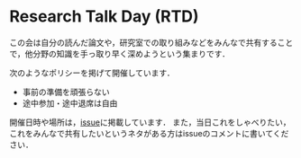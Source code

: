 # Research Talk Day (RTD)

この会は自分の読んだ論文や，研究室での取り組みなどをみんなで共有することで，他分野の知識を手っ取り早く深めようという集まりです．

次のようなポリシーを掲げて開催しています．
- 事前の準備を頑張らない
- 途中参加・途中退席は自由

開催日時や場所は，[issue](https://github.com/StudioAquatan/TechTalkTuesday/issues)に掲載しています．
また，当日これをしゃべりたい，これをみんなで共有したいというネタがある方はissueのコメントに書いてください．